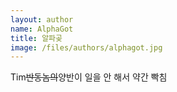 ```yaml
---
layout: author
name: AlphaGot
title: 알파곶
image: /files/authors/alphagot.jpg
---
```

Tim~~반동놈의~~양반이 일을 안 해서 약간 빡침
